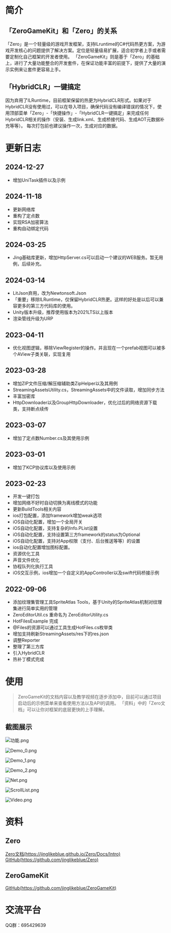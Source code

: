 # 简介
## 「ZeroGameKit」和「Zero」的关系
「Zero」是一个轻量级的游戏开发框架，支持ILruntime的C#代码热更方案，为游戏开发核心的问题提供了解决方案。定位是轻量级易扩展，适合初学者上手或者需要定制化自己框架的开发者使用。
「ZeroGameKit」则是基于「Zero」的基础上，进行了大量功能整合的开发套件，在保证功能丰富的前提下，提供了大量的演示实例来让套件更容易上手。

## 「HybridCLR」一键搞定
因为弃用了ILRuntime，目前框架保留的热更为HybridCLR形式。如果对于HybridCLR没有使用过，可以在导入项目，确保代码没有编译错误的情况下，使用顶部菜单「Zero」-「快捷操作」-「HybridCLR一键搞定」来完成任何HybridCLR相关的操作（安装、生成link.xml、生成桥接代码、生成AOT元数据补充等等）。
每次打包前也建议操作一次，生成对应的数据。

# 更新日志

## 2024-12-27
- 增加UniTask插件以及示例

## 2024-11-18
- 更新网络库
- 重构了定点数
- 实现RSA加密算法
- 重构自动绑定代码

## 2024-03-25
- Jing基础库更新，增加HttpServer.cs可以启动一个建议的WEB服务。暂无用例，后续补充。

## 2024-03-14
- LitJson弃用，改为Newtonsoft.Json
- 「重要」移除ILRuntime，仅保留HybridCLR热更。这样的好处是以后可以兼容更多的第三方代码库的使用。
- Unity版本升级，推荐使用版本为2021LTS以上版本
- 渲染管线升级为URP

## 2023-04-11
- 优化视图逻辑，移除ViewRegister的操作。并且现在一个prefab视图可以被多个AView子类关联，实现复用

## 2023-03-28
- 增加ZIP文件压缩/解压缩辅助类ZipHelper以及其用例
- StreamingAssetsUtility.cs，StreamingAssets中的文件读取，增加同步方法
- 丰富加密库
- HttpDownloader以及GroupHttpDownloader，优化过后的网络资源下载类，支持断点续传

## 2023-03-07
- 增加了定点数Number.cs及其使用示例

## 2023-03-01
- 增加了KCP协议库以及使用示例

## 2023-02-23
- 开发一键打包
- 增加网络不好时自动切换为离线模式的功能
- 更新BuildTools相关内容
- ios打包配置，添加framework增加weak选项
- iOS自动化配置，增加一个全局开关
- iOS自动化配置，支持复杂的Info.PList设置
- iOS自动化配置，支持设置第三方framework的status为Optional
- iOS自动化配置，支持对App权限（支付、后台推送等等）的设置
- ios自动化配置增加图标配置。
- 资源优化工具
- 声音文件优化
- 协程队列化执行工具
- iOS交互示例，ios增加一个自定义的AppController以及swift代码桥接示例

## 2022-09-06
- 添加纹理集管理工具SpriteAtlas Tools，基于Unity的SpriteAtlas机制对纹理集进行简单实用的管理
- ZeroEditorUtil.cs 重命名为 ZeroEditorUtility.cs
- HotFilesExample 完成
- @Files的资源可以通过工具生成HotFiles.cs枚举类
- 增加支持刷新StreamingAssets/res下的res.json
- 调整Reporter
- 整理了第三方库
- 引入HybridCLR
- 热补丁模式完成

# 使用
>ZeroGameKit的文档内容以及教学视频在逐步添加中，目前可以通过项目启动后的示例菜单来查看使用方法以及API的调用。
>「资料」中的「Zero文档」可以让你对框架的底层更快的上手理解。

## 截图展示
![功能.png](https://upload-images.jianshu.io/upload_images/9825434-ff9df946051c0ee2.png?imageMogr2/auto-orient/strip%7CimageView2/2/w/1240)

![Demo_0.png](https://upload-images.jianshu.io/upload_images/9825434-03c6433a477334af.png?imageMogr2/auto-orient/strip%7CimageView2/2/w/1240)

![Demo_1.png](https://upload-images.jianshu.io/upload_images/9825434-74c78de07bdc1743.png?imageMogr2/auto-orient/strip%7CimageView2/2/w/1240)

![Demo_2.png](https://upload-images.jianshu.io/upload_images/9825434-3bac1b7bc48d4cbc.png?imageMogr2/auto-orient/strip%7CimageView2/2/w/1240)

![Net.png](https://upload-images.jianshu.io/upload_images/9825434-7ef8f467c73f872b.png?imageMogr2/auto-orient/strip%7CimageView2/2/w/1240)

![ScrollList.png](https://upload-images.jianshu.io/upload_images/9825434-c76666ce5dbd557c.png?imageMogr2/auto-orient/strip%7CimageView2/2/w/1240)

![Video.png](https://upload-images.jianshu.io/upload_images/9825434-be688c118af97ff1.png?imageMogr2/auto-orient/strip%7CimageView2/2/w/1240)

# 资料
## Zero
[Zero文档(https://jinglikeblue.github.io/Zero/Docs/Intro)](https://jinglikeblue.github.io/Zero/Docs/Intro)
[GitHub(https://github.com/jinglikeblue/Zero)](https://github.com/jinglikeblue/Zero)
## ZeroGameKit
[GitHub(https://github.com/jinglikeblue/ZeroGameKit)](https://github.com/jinglikeblue/ZeroGameKit)

# 交流平台
QQ群：695429639
